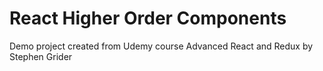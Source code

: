 # React Higher Order Components

Demo project created from Udemy course Advanced React and Redux by Stephen Grider
